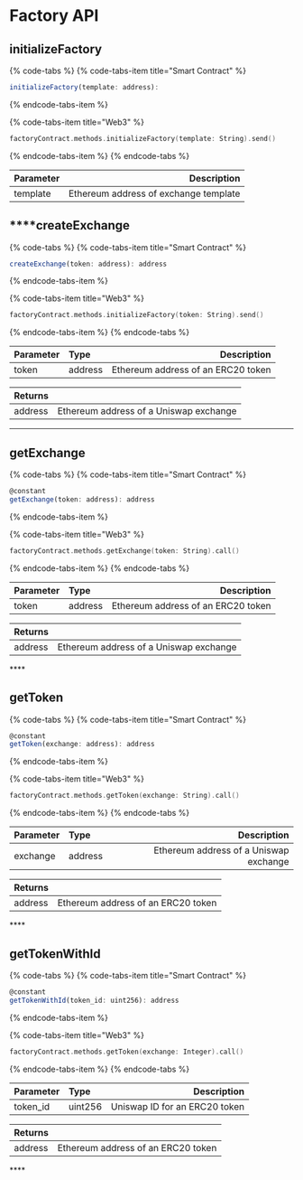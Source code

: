 # Factory API

## **initialize**Factory

{% code-tabs %}
{% code-tabs-item title="Smart Contract" %}
```javascript
initializeFactory(template: address):
```
{% endcode-tabs-item %}

{% code-tabs-item title="Web3" %}
```swift
factoryContract.methods.initializeFactory(template: String).send()
```
{% endcode-tabs-item %}
{% endcode-tabs %}

| Parameter | Description |
| :--- | ---: |
| template | Ethereum address of exchange template |



##  ****createExchange

{% code-tabs %}
{% code-tabs-item title="Smart Contract" %}
```javascript
createExchange(token: address): address
```
{% endcode-tabs-item %}

{% code-tabs-item title="Web3" %}
```swift
factoryContract.methods.initializeFactory(token: String).send()
```
{% endcode-tabs-item %}
{% endcode-tabs %}

| Parameter | Type | Description |
| :--- | :--- | ---: |
| token | address | Ethereum address of an ERC20 token |

| Returns |  |
| :--- | ---: |
| address | Ethereum address of a Uniswap exchange  |

 ****

## getExchange

{% code-tabs %}
{% code-tabs-item title="Smart Contract" %}
```javascript
@constant
getExchange(token: address): address
```
{% endcode-tabs-item %}

{% code-tabs-item title="Web3" %}
```swift
factoryContract.methods.getExchange(token: String).call()
```
{% endcode-tabs-item %}
{% endcode-tabs %}

| Parameter | Type | Description |
| :--- | :--- | ---: |
| token | address | Ethereum address of an ERC20 token |

| Returns |  |
| :--- | ---: |
| address | Ethereum address of a Uniswap exchange  |

\*\*\*\*

## get**Token**

{% code-tabs %}
{% code-tabs-item title="Smart Contract" %}
```javascript
@constant
getToken(exchange: address): address
```
{% endcode-tabs-item %}

{% code-tabs-item title="Web3" %}
```swift
factoryContract.methods.getToken(exchange: String).call()
```
{% endcode-tabs-item %}
{% endcode-tabs %}

| Parameter | Type | Description |
| :--- | :--- | ---: |
| exchange | address | Ethereum address of a Uniswap exchange |

| Returns |  |
| :--- | ---: |
| address | Ethereum address of an ERC20 token  |

\*\*\*\*

## get**TokenWithId**

{% code-tabs %}
{% code-tabs-item title="Smart Contract" %}
```javascript
@constant
getTokenWithId(token_id: uint256): address
```
{% endcode-tabs-item %}

{% code-tabs-item title="Web3" %}
```swift
factoryContract.methods.getToken(exchange: Integer).call()
```
{% endcode-tabs-item %}
{% endcode-tabs %}

| Parameter | Type | Description |
| :--- | :--- | ---: |
| token\_id | uint256 | Uniswap ID for an ERC20 token |

| Returns |  |
| :--- | ---: |
| address | Ethereum address of an ERC20 token  |

\*\*\*\*




